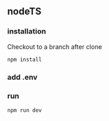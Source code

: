 ## nodeTS
### installation
Checkout to a branch after clone
```
npm install
```
### add .env

### run
```
npm run dev
```

